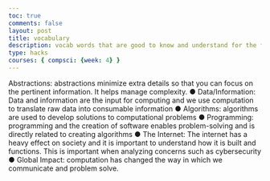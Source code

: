 ```yaml
---
toc: true
comments: false
layout: post
title: vocabulary
description: vocab words that are good to know and understand for the future
type: hacks
courses: { compsci: {week: 4} }
---
```


Abstractions: abstractions minimize extra details so that you can focus on the pertinent
information. It helps manage complexity.
● Data/Information: Data and information are the input for computing and we use
computation to translate raw data into consumable information
● Algorithms: algorithms are used to develop solutions to computational problems
● Programming: programming and the creation of software enables problem-solving and is directly related to creating algorithms
● The Internet: The internet has a heavy effect on society and it is important to understand how it is built and functions. This is important when analyzing concerns
such as cybersecurity
● Global Impact: computation has changed the way in which we communicate and problem
solve.
